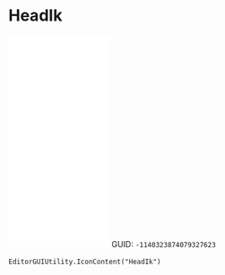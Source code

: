 # HeadIk
![](/img/HeadIk.png)
GUID: `-1140323874079327623`
```
EditorGUIUtility.IconContent("HeadIk")
```

